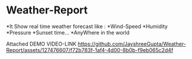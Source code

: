 # Weather-Report
 *It Show real time weather forecast like :
 *Wind-Speed
 *Humidity
 *Pressure 
 *Sunset time...
 *AnyWhere in the world

Attached DEMO VIDEO-LINK
https://github.com/JayshreeGupta/Weather-Report/assets/127476607/f72b783f-1af4-4d00-8b0b-f9eb065c2d4f

